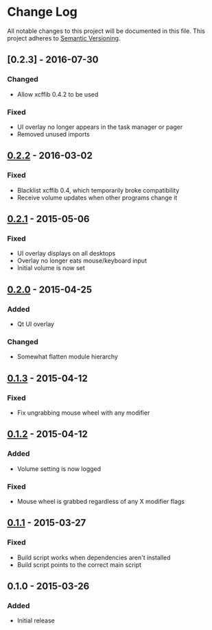 # Change Log
All notable changes to this project will be documented in this file.
This project adheres to [Semantic Versioning](http://semver.org/).

## [0.2.3] - 2016-07-30
### Changed
- Allow xcffib 0.4.2 to be used

### Fixed
- UI overlay no longer appears in the task manager or pager
- Removed unused imports

## [0.2.2] - 2016-03-02
### Fixed
- Blacklist xcffib 0.4, which temporarily broke compatibility
- Receive volume updates when other programs change it

## [0.2.1] - 2015-05-06
### Fixed
- UI overlay displays on all desktops
- Overlay no longer eats mouse/keyboard input
- Initial volume is now set

## [0.2.0] - 2015-04-25
### Added
- Qt UI overlay

### Changed
- Somewhat flatten module hierarchy

## [0.1.3] - 2015-04-12
### Fixed
- Fix ungrabbing mouse wheel with any modifier

## [0.1.2] - 2015-04-12
### Added
- Volume setting is now logged

### Fixed
- Mouse wheel is grabbed regardless of any X modifier flags

## [0.1.1] - 2015-03-27
### Fixed
- Build script works when dependencies aren't installed
- Build script points to the correct main script

## 0.1.0 - 2015-03-26
### Added
- Initial release

[unreleased]: https://github.com/cknave/volcorner/compare/volcorner-0.2.1...HEAD
[0.1.1]: https://github.com/cknave/volcorner/compare/volcorner-0.1.0...volcorner-0.1.1
[0.1.2]: https://github.com/cknave/volcorner/compare/volcorner-0.1.1...volcorner-0.1.2
[0.1.3]: https://github.com/cknave/volcorner/compare/volcorner-0.1.2...volcorner-0.1.3
[0.2.0]: https://github.com/cknave/volcorner/compare/volcorner-0.1.3...volcorner-0.2.0
[0.2.1]: https://github.com/cknave/volcorner/compare/volcorner-0.2.0...volcorner-0.2.1
[0.2.2]: https://github.com/cknave/volcorner/compare/volcorner-0.2.1...volcorner-0.2.2
[0.2.2]: https://github.com/cknave/volcorner/compare/volcorner-0.2.2...volcorner-0.2.3
